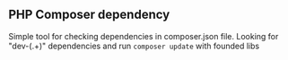 ## PHP Composer dependency

Simple tool for checking dependencies in composer.json file.
Looking for "dev-(.+)" dependencies and run `composer update` with founded libs
